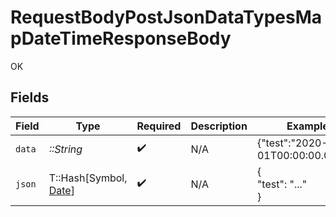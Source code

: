 # RequestBodyPostJsonDataTypesMapDateTimeResponseBody

OK


## Fields

| Field                                                                                 | Type                                                                                  | Required                                                                              | Description                                                                           | Example                                                                               |
| ------------------------------------------------------------------------------------- | ------------------------------------------------------------------------------------- | ------------------------------------------------------------------------------------- | ------------------------------------------------------------------------------------- | ------------------------------------------------------------------------------------- |
| `data`                                                                                | *::String*                                                                            | :heavy_check_mark:                                                                    | N/A                                                                                   | {"test":"2020-01-01T00:00:00.001Z"}                                                   |
| `json`                                                                                | T::Hash[Symbol, [Date](https://ruby-doc.org/stdlib-2.6.1/libdoc/date/rdoc/Date.html)] | :heavy_check_mark:                                                                    | N/A                                                                                   | {<br/>"test": "..."<br/>}                                                             |